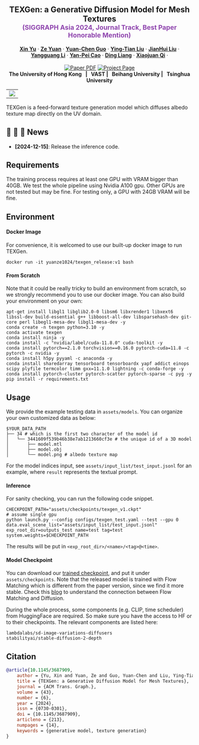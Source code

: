 <p align="center">

  <h2 align="center">TEXGen: a Generative Diffusion Model for Mesh Textures<br>
<span style="color: #8e44ad; font-size: smaller;">(SIGGRAPH Asia 2024, Journal Track, Best Paper Honorable Mention)</span>
</h2>
  <p align="center">
    <a href="https://xinyu-andy.github.io/"><strong>Xin Yu</strong></a>
    ·
    <a href="https://yuanze.me"><strong>Ze Yuan</strong></a>
    ·
    <a href="https://scholar.google.com/citations?user=b7ZJV9oAAAAJ&hl=en"><strong>Yuan-Chen Guo</strong></a>
    ·
    <a href="https://scholar.google.com/citations?user=sjFapgUAAAAJ&hl=zh-CN"><strong>Ying-Tian Liu</strong></a>
    ·
    <a href="https://sites.google.com/view/jianhuiliu/home"><strong>JianHui Liu</strong></a>
    ·
    <a href="https://scholar.google.com/citations?user=a7AMvgkAAAAJ&hl=zh-CN"><strong>Yangguang Li</strong></a>
    ·
    <a href="https://yanpei.me"><strong>Yan-Pei Cao</strong></a>
    ·
    <a href="https://scholar.google.com/citations?user=Dqjnn0gAAAAJ&hl=zh-CN"><strong>Ding Liang</strong></a>
    ·
    <a href="https://xjqi.github.io/"><strong>Xiaojuan Qi</strong></a>
    ·
    </a>
    <br>
    <br>
        <a href="https://arxiv.org/abs/2411.14740"><img src='https://img.shields.io/badge/arXiv-TEXGen-red' alt='Paper PDF'></a>
        <a href='https://cvmi-lab.github.io/TEXGen/'><img src='https://img.shields.io/badge/Project_Page-TEXGen-green' alt='Project Page'></a>
        </a>
    <br>
    <b>The University of Hong Kong &nbsp; | &nbsp;  VAST  | &nbsp;  Beihang University | &nbsp;  Tsinghua University</b>
  </p>
  <table align="center">
    <tr>
    <td>
      <img src="static/teaser.jpg">
    </td>
    </tr>
  </table>

TEXGen is a feed-forward texture generation model which diffuses albedo texture map directly on the UV domain.

## :rocket: :rocket: :rocket: **News**
- **[2024-12-15]**: Release the inference code.


## Requirements
The training process requires at least one GPU with VRAM bigger than 40GB. We test the whole pipeline using Nvidia A100 gpu. Other GPUs are not tested but may be fine. For testing only, a GPU with 24GB VRAM will be fine.

## Environment
#### Docker Image
For convenience, it is welcomed to use our built-up docker image to run TEXGen.
```shell
docker run -it yuanze1024/texgen_release:v1 bash 
```

#### From Scratch
Note that it could be really tricky to build an environment from scratch, so we strongly recommend you to use our docker image. You can also build your environment on your own:
```shell
apt-get install libgl1 libglib2.0-0 libsm6 libxrender1 libxext6 libssl-dev build-essential g++ libboost-all-dev libsparsehash-dev git-core perl libegl1-mesa-dev libgl1-mesa-dev -y
conda create -n texgen python=3.10 -y
conda activate texgen
conda install ninja -y
conda install -c "nvidia/label/cuda-11.8.0" cuda-toolkit -y
conda install pytorch==2.1.0 torchvision==0.16.0 pytorch-cuda=11.8 -c pytorch -c nvidia -y
conda install h5py pyyaml -c anaconda -y
conda install sharedarray tensorboard tensorboardx yapf addict einops scipy plyfile termcolor timm gxx=11.1.0 lightning -c conda-forge -y
conda install pytorch-cluster pytorch-scatter pytorch-sparse -c pyg -y
pip install -r requirements.txt
```

## Usage
We provide the example testing data in `assets/models`. You can organize your own customized data as below:
```shell
$YOUR_DATA_PATH
├── 34 # which is the first two character of the model id
│   └── 3441609f539b46b38e7ab1213660cf3e # the unique id of a 3D model
│       ├── model.mtl
│       ├── model.obj
│       └── model.png # albedo texture map
```
For the model indices input, see `assets/input_list/test_input.jsonl` for an example, where `result` represents the textual prompt.

#### Inference
For sanity checking, you can run the following code snippet.
```shell
CHECKPOINT_PATH="assets/checkpoints/texgen_v1.ckpt"
# assume single gpu
python launch.py --config configs/texgen_test.yaml --test --gpu 0 data.eval_scene_list="assets/input_list/test_input.jsonl" exp_root_dir=outputs_test name=test tag=test system.weights=$CHECKPOINT_PATH
```
The results will be put in `<exp_root_dir>/<name>/<tag>@<time>`. 

#### Model Checkpoint
You can download our [trained checkpoint](https://huggingface.co/Andyx/TEXGen/tree/main), and put it under `assets/checkpoints`. Note that the released model is trained with Flow Matching which is different from the paper version, since we find it more stable. Check this [blog](https://diffusionflow.github.io/) to understand the connection between Flow Matching and Diffusion.

During the whole process, some components (e.g. CLIP, time scheduler) from HuggingFace are required. So make sure you have the access to HF or to their checkpoints. The relevant components are listed here:
```text
lambdalabs/sd-image-variations-diffusers
stabilityai/stable-diffusion-2-depth
```

## Citation
```bib
@article{10.1145/3687909,
    author = {Yu, Xin and Yuan, Ze and Guo, Yuan-Chen and Liu, Ying-Tian and Liu, Jianhui and Li, Yangguang and Cao, Yan-Pei and Liang, Ding and Qi, Xiaojuan},
    title = {TEXGen: a Generative Diffusion Model for Mesh Textures},
    journal = {ACM Trans. Graph.},
    volume = {43},
    number = {6},
    year = {2024},
    issn = {0730-0301},
    doi = {10.1145/3687909},
    articleno = {213},
    numpages = {14},
    keywords = {generative model, texture generation}
}
```
